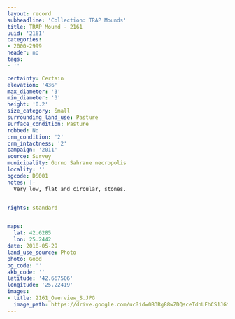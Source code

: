 ```yaml
---
layout: record
subheadline: 'Collection: TRAP Mounds'
title: TRAP Mound - 2161
uuid: '2161'
categories:
- 2000-2999
header: no
tags:
- ''

certainty: Certain
elevation: '436'
max_diameter: '3'
min_diameter: '3'
height: '0.2'
size_category: Small
surrounding_land_use: Pasture
surface_condition: Pasture
robbed: No
crm_condition: '2'
crm_intactness: '2'
campaign: '2011'
source: Survey
municipality: Gorno Sahrane necropolis
locality: ''
bgcode: DS001
notes: |-
  Very low, flat and circular, stones.


rights: standard


maps:
  lat: 42.6285
  lon: 25.2442
date: 2018-05-29
land_use_source: Photo
photo: Good
bg_code: ''
akb_code: ''
latitude: '42.667506'
longitude: '25.22419'
images:
- title: 2161_Overview_S.JPG
  image_path: https://drive.google.com/uc?id=0B3Rg88wZDQsceTdhUFhCS1JGYms
---
```

